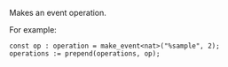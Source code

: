 Makes an event operation.

For example:
```archetype
const op : operation = make_event<nat>("%sample", 2);
operations := prepend(operations, op);
 ```
